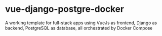 # vue-django-postgre-docker
 A working template for full-stack apps using VueJs as frontend, Django as backend, PostgreSQL as database, all orchestrated by Docker Compose
